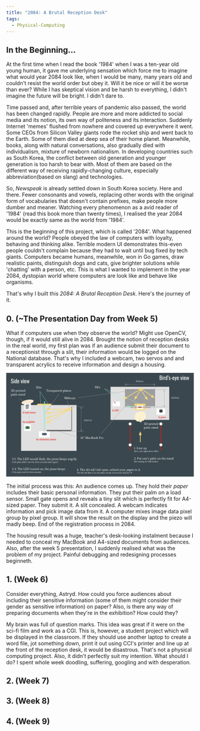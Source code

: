 ```yaml
---
title: "2084: A Brutal Reception Desk"
tags:
  - Physical-Computing
---
```

## In the Beginning...

At the first time when I read the book '1984' when I was a ten-year old young human, it gave me underlying sensation which force me to imagine what would year 2084 look like, when I would be many, many years old and couldn't resist the world order but obey it. Will it be nice or will it be worse than ever? While I has skeptical vision and be harsh to everything, I didn't imagine the future will be bright. I didn't dare to.

Time passed and, after terrible years of pandemic also passed, the world has been changed rapidly. People are more and more addicted to social media and its notion, its own way of politeness and its interaction. Suddenly Internet 'memes' flushed from nowhere and covered up everywhere it went. Some CEOs from Silicon Valley giants rode the rocket ship and went back to the Earth. Some of them died at deep sea of their home planet. Meanwhile, books, along with natural conversations, also gradually died with individualism, mixture of newborn nationalism.
In developing countries such as South Korea, the conflict between old generation and younger generation is too harsh to bear with. Most of them are based on the different way of receiving rapidly-changing culture, especially abbreviation(based on slang) and technologies.

So, *Newspeak* is already settled down in South Korea society. Here and there. Fewer consonants and vowels, replacing other words with the original form of vocabularies that doesn't contain prefixes, make people more dumber and meaner. Watching every phenomenon as a avid reader of '1984' (read this book more than twenty times), I realised the year 2084 would be exactly same as the world from '1984'.

This is the beginning of this project, which is called '2084'.
What happened around the world? People obeyed the law of computers with loyalty, behaving and thinking alike. Terrible modern UI demonstrates this-even people couldn't complain because they had to wait until bug fixed by tech giants. Computers became humans, meanwhile, won in Go games, draw realistic paints, distinguish dogs and cats, give brighter solutions while 'chatting' with a person, etc. This is what I wanted to implement in the year 2084, dystopian world where computers are look like and behave like organisms.

That's why I built this *2084: A Brutal Reception Desk*. Here's the journey of it.

## 0. (~The Presentation Day from  Week 5)

What if computers use when they observe the world? Might use OpenCV, though, if it would still alive in 2084. Brought the notion of reception desks in the real world, my first plan was if an audience submit their document to a receptionist through a slit, their information would be logged on the National database. That's why I included a webcam, two servos and and transparent acrylics to receive information and design a housing.

![Initial Sketch](https://github.com/artreadcode/artreadcode.github.io/blob/main/assets/images/2023/UAL/Pcomp/plan.png?raw=true)

The initial process was this: An audience comes up. They hold their *paper* includes their basic personal information. They put their palm on a load sensor. Small gate opens and reveals a tiny slit which is perfectly fit for A4-sized paper. They submit it. A slit concealed. A webcam indicates information and pick image data from it. A computer mixes image data pixel group by pixel group. It will show the result on the display and the piezo will madly beep. End of the registration process in 2084.

The housing result was a huge, teacher's desk-looking instalment because I needed to conceal my MacBook and A4-sized documents from audiences. Also, after the week 5 presentation, I suddenly realised what was the problem of my project. Painful debugging and redesigning processes beginneth.

## 1. (Week 6)

Consider everything, Astryd. How could you force audiences about including their sensitive information (some of them might consider their gender as sensitive information) on paper? Also, is there any way of preparing documents when they're in the exhibition? How could they?

My brain was full of question marks. This idea was great if it were on the sci-fi film and work as a CGI. This is, however, a student project which will be displayed in the classroom. If they should use another laptop to create a word file, jot something down, print it out using CCI's printer and line up at the front of the reception desk, it would be disastrous. That's not a physical computing project. Also, it didn't perfectly suit my intention. What should I do? I spent whole week doodling, suffering, googling and with desperation.

## 2. (Week 7)

## 3. (Week 8)

## 4. (Week 9)




